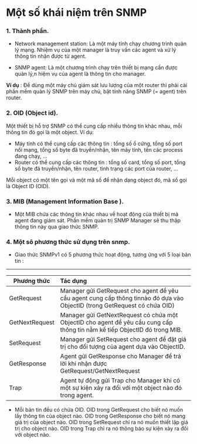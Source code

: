 # **Một số khái niệm trên SNMP**


### 1. Thành phần.

 * Network  management  station: Là một máy tính chạy chương trình quản lý mạng. Nhiệm vụ của một manager là truy vấn các agent và xử lý thông tin nhận được từ agent.

 * SNMP agent:  Là một chương trình chạy trên thiết bị mạng cần được quản lý,n hiệm vụ của agent là thông tin cho manager.

**Ví dụ** : Để dùng một máy chủ giám sát lưu lượng của một router thì phải cài phần mềm quản lý SNMP trên máy chủ, bật tính năng SNMP (= agent) trên router.

### 2. OID (Object id).

Một thiết bị hỗ trợ SNMP có thể cung cấp nhiều thông tin khác nhau, mỗi thông tin đó gọi là một object. Ví dụ:

*  Máy tính có thể cung cấp các thông tin : tổng số ổ cứng, tổng số port nối mạng, tổng số byte đã truyền/nhận, tên máy tính, tên các process đang chạy, …
*  Router có thể cung cấp các thông tin : tổng số card, tổng số port, tổng số byte đã truyền/nhận, tên router, tình trạng các port của router, …

Mỗi object có một tên gọi và một mã số để nhận dạng object đó, mã số gọi là Object ID (OID). 
### 3. MIB (Management Information Base ).
* Một MIB chứa các thông tin khác nhau về hoạt động của thiết bị mà agent đang giám sát. Phần mềm quản trị SNMP Manager sẽ thu thập thông tin này qua giao thức SNMP.

### 4. Một sô phương thức sử dụng  trên snmp.

* Giao thức SNMPv1 có 5 phương thức hoạt động, tương ứng với 5 loại bản tin :


--------------------------------------


| Phương thức | Tác dụng|
|------------|:---------------|
|GetRequest   |	 Manager gửi GetRequest cho agent để yêu cầu agent cung cấp thông tinnào đó dựa vào ObjectID (trong GetRequest có chứa OID)|
|GetNextRequest |	 Manager gửi GetNextRequest có chứa một ObjectID cho agent để yêu cầu cung cấp thông tin nằm kế tiếp ObjectID đó trong MIB.|
|SetRequest   | 	Manager gửi SetRequest cho agent để đặt giá trị cho đối tượng của agent dựa vào ObjectID.|
|GetResponse  |	Agent gửi GetResponse cho Manager để trả lời khi nhận được GetRequest/GetNextRequest|
|Trap |	 Agent tự động gửi Trap cho Manager khi có một sự kiện xảy ra đối với một object nào đó trong agent.|

*  Mỗi bản tin đều có chứa OID. OID trong GetRequest cho biết nó muốn lấy thông tin của object nào. OID trong GetResponse cho biết nó mang giá trị của object nào. OID trong SetRequest chỉ ra nó muốn thiết lập giá trị cho object nào. OID trong Trap chỉ ra nó thông báo sự kiện xảy ra đối với object nào.


